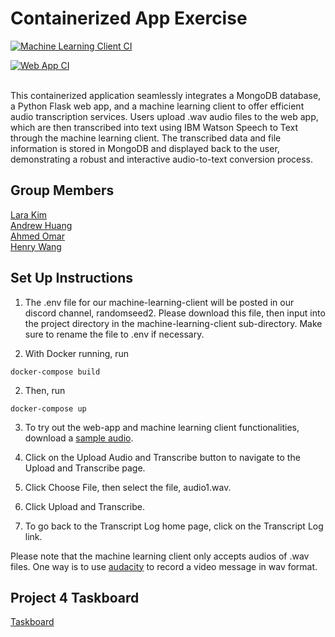 # Containerized App Exercise
[![Machine Learning Client CI](https://github.com/software-students-fall2023/4-containerized-app-exercise-team-random-seed-2/actions/workflows/ml_client_ci.yml/badge.svg)](https://github.com/software-students-fall2023/4-containerized-app-exercise-team-random-seed-2/actions/workflows/ml_client_ci.yml)

[![Web App CI](https://github.com/software-students-fall2023/4-containerized-app-exercise-team-random-seed-2/actions/workflows/web_app_ci.yml/badge.svg)](https://github.com/software-students-fall2023/4-containerized-app-exercise-team-random-seed-2/actions/workflows/web_app_ci.yml)

<br>
This containerized application seamlessly integrates a MongoDB database, a Python Flask web app, and a machine learning client to offer efficient audio transcription services. Users upload .wav audio files to the web app, which are then transcribed into text using IBM Watson Speech to Text through the machine learning client. The transcribed data and file information is stored in MongoDB and displayed back to the user, demonstrating a robust and interactive audio-to-text conversion process.

## Group Members 
[Lara Kim](https://github.com/larahynkim) <br>
[Andrew Huang](https://github.com/andrewhuanggg) <br>
[Ahmed Omar](https://github.com/ahmed-o-324) <br>
[Henry Wang](https://github.com/fishlesswater) <br>

## Set Up Instructions 
1. The .env file for our machine-learning-client will be posted in our discord channel, randomseed2. Please download this file, then input into the project directory in the machine-learning-client sub-directory. Make sure to rename the file to .env if necessary. 

2. With Docker running, run 
```
docker-compose build
```
2. Then, run 
```
docker-compose up
```
3. To try out the web-app and machine learning client functionalities, download a [sample audio](machine-learning-client/audio_files/audio1.wav). 

4. Click on the Upload Audio and Transcribe button to navigate to the Upload and Transcribe page. 

5. Click Choose File, then select the file, audio1.wav. 

6. Click Upload and Transcribe. 

7. To go back to the Transcript Log home page, click on the Transcript Log link. 

Please note that the machine learning client only accepts audios of .wav files. One way is to use [audacity](https://www.audacityteam.org/) to record a video message in wav format.

## Project 4 Taskboard 
[Taskboard](https://github.com/orgs/software-students-fall2023/projects/92)

